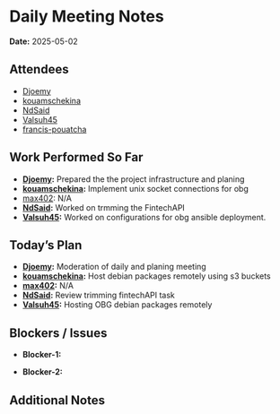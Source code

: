 # 
# # 
# Daily Meeting Notes

**Date:** 2025-05-02

## Attendees
- [Djoemy](https://github.com/Djoemy)
- [kouamschekina](https://github.com/kouamschekina)
- [NdSaid](https://github.com/NdSaid)
- [Valsuh45](https://github.com/Valsuh45)
- [francis-pouatcha](https://github.com/francis-pouatcha)

## Work Performed So Far
- **[Djoemy](https://github.com/Djoemy):** Prepared the the project infrastructure and planing
- **[kouamschekina](https://github.com/kouamschekina):** Implement unix socket connections for obg
- [max402](https://github.com/max402): N/A
- **[NdSaid](https://github.com/NdSaid):** Worked on trmming the FintechAPI
- **[Valsuh45](https://github.com/Valsuh45):** Worked on configurations for obg ansible deployment.

## Today’s Plan
- **[Djoemy](https://github.com/Djoemy):** Moderation of daily and planing meeting
- **[kouamschekina](https://github.com/kouamschekina):** Host debian packages remotely using s3 buckets
- **[max402](https://github.com/max402):** N/A
- **[NdSaid](https://github.com/NdSaid):** Review trimming fintechAPI task
- **[Valsuh45](https://github.com/Valsuh45):** Hosting OBG debian packages remotely
## Blockers / Issues

- **Blocker-1:** 

- **Blocker-2:** 

## Additional Notes
